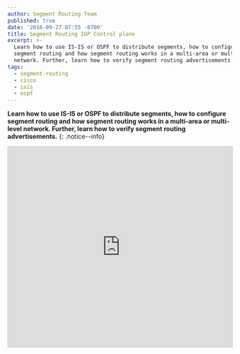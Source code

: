 ```yaml
---
author: Segment Routing Team
published: true
date: '2016-09-27 07:55 -0700'
title: Segment Routing IGP Control plane
excerpt: >-
  Learn how to use IS-IS or OSPF to distribute segments, how to configure
  segment routing and how segment routing works in a multi-area or multi-level
  network. Further, learn how to verify segment routing advertisements.
tags:
  - segment-routing
  - cisco
  - isis
  - ospf
---
```


**Learn how to use IS-IS or OSPF to distribute segments, how to configure segment routing and how segment routing works in a multi-area or multi-level network. Further, learn how to verify segment routing advertisements.**
{: .notice--info}
  
<iframe src="https://app.box.com/embed/preview/2k3hofh7fzqv2l1f0acec35hbz5qtlrn?theme=dark" width="800" height="450" frameborder="0" marginwidth="0" marginheight="0" scrolling="no" style="border:1px solid #CCC; border-width:1px; margin-bottom:5px; max-width: 100%;" allowfullscreen webkitallowfullscreen msallowfullscreen></iframe>
